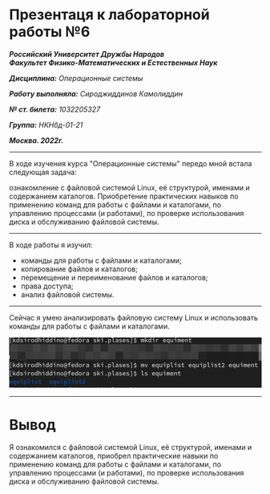 # Презентаця к лабораторной работы №6

***Российский Университет Дружбы Народов***  
***Факультет Физико-Математических и Естественных Наук***

***Дисциплина:*** *Операционные системы*

***Работу выполняла:*** *Сироджиддинов Камолиддин*

***№ ст. билета:*** *1032205327*

***Группа:*** *НКНбд-01-21*

***Москва. 2022г.***


---

В ходе изучения курса "Операционные системы" передо мной встала следующая задача:

ознакомление с файловой системой Linux, её структурой, именами и содержанием каталогов. Приобретение практических навыков по применению команд для работы с файлами и каталогами, по управлению процессами (и работами), по проверке использования диска и обслуживанию файловой системы.

---

В ходе работы я изучил:
- команды для работы с файлами и каталогами;
- копирование файлов и каталогов;
- перемещение и переименование файлов и каталогов;
- права доступа;
- анализ файловой системы.

---

Сейчас я умею анализировать файловую систему Linux и использовать команды для работы с файлами и каталогами.

![работа](https://github.com/Chapalok/study_2021-2022_os-intro/blob/master/labs/lab05/report/image/2022-05-05_23-03-04.png?raw=true)

---

# Вывод

Я ознакомился с файловой системой Linux, её структурой, именами и содержанием каталогов, приобрел практические навыки по применению команд для работы с файлами и каталогами, по управлению процессами (и работами), по проверке использования диска и обслуживанию файловой системы.
